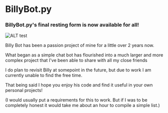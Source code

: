 # BillyBot.py
### BillyBot.py's final resting form is now available for all!

<img alt="ALT test" src="https://img10.joyreactor.cc/pics/post/gachimuchi-%D0%B3%D0%B8%D1%84%D0%BA%D0%B8-Pixel-Gif-Pixel-Art-6309849.gif">

Billy Bot has been a passion project of mine for a little over 2 years now.

What began as a simple chat bot has flourished into a much larger and more complex project that I've been able to share with all my close friends

I do plan to revisit Billy at somepoint in the future, but due to work I am currently unable to find the free time.

That being said I hope you enjoy his code and find it useful in your own personal projects!

(I would usually put a requirements for this to work. But if I was to be completely honest it would take me about an hour to compile a simple list.)
